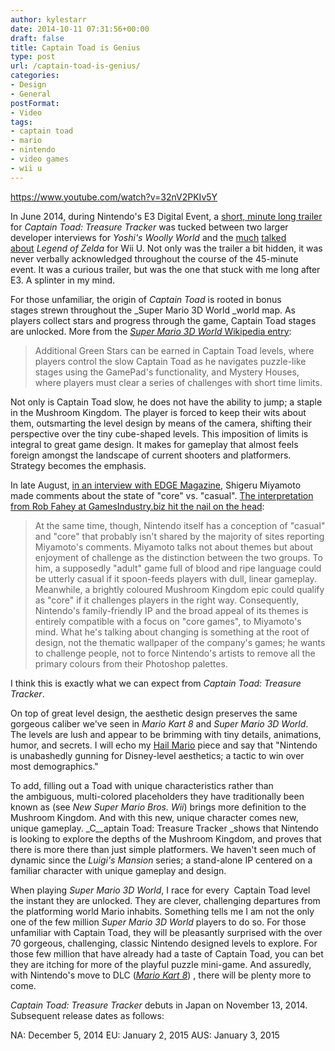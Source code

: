 ```yaml
---
author: kylestarr
date: 2014-10-11 07:31:56+00:00
draft: false
title: Captain Toad is Genius
type: post
url: /captain-toad-is-genius/
categories:
- Design
- General
postFormat:
- Video
tags:
- captain toad
- mario
- nintendo
- video games
- wii u
---
```


https://www.youtube.com/watch?v=32nV2PKIv5Y

In June 2014, during Nintendo's E3 Digital Event, a [short, minute long trailer](http://youtu.be/GisRY6h100U?t=18m17s) for _Captain Toad: Treasure Tracker_ was tucked between two larger developer interviews for _Yoshi's Woolly World_ and the [much](http://www.polygon.com/2014/6/16/5814154/legend-of-zelda-wii-u-e3-trailer) [talked](http://bgr.com/2014/06/13/the-leged-of-zelda-wii-u-gameplay-trailer/) [about](http://www.ign.com/articles/2014/06/10/e3-2014-the-legend-of-zelda-for-wii-u-first-details) _Legend of Zelda_ for Wii U. Not only was the trailer a bit hidden, it was never verbally acknowledged throughout the course of the 45-minute event. It was a curious trailer, but was the one that stuck with me long after E3. A splinter in my mind.

For those unfamiliar, the origin of _Captain Toad_ is rooted in bonus stages strewn throughout the _Super Mario 3D World _world map. As players collect stars and progress through the game, Captain Toad stages are unlocked. More from the [_Super Mario 3D World_ Wikipedia entry](http://en.wikipedia.org/wiki/Super_Mario_3D_World):

> Additional Green Stars can be earned in Captain Toad levels, where players control the slow Captain Toad as he navigates puzzle-like stages using the GamePad's functionality, and Mystery Houses, where players must clear a series of challenges with short time limits.

Not only is Captain Toad slow, he does not have the ability to jump; a staple in the Mushroom Kingdom. The player is forced to keep their wits about them, outsmarting the level design by means of the camera, shifting their perspective over the tiny cube-shaped levels. This imposition of limits is integral to great game design. It makes for gameplay that almost feels foreign amongst the landscape of current shooters and platformers. Strategy becomes the emphasis.

In late August, [in an interview with EDGE Magazine](http://www.edge-online.com/magazine/e271-return-of-the-king-miyamoto-the-worlds-greatest-game-designer-is-back-at-the-controls/), Shigeru Miyamoto made comments about the state of "core" vs. "casual". [The interpretation from Rob Fahey at GamesIndustry.biz hit the nail on the head](http://www.gamesindustry.biz/articles/2014-08-28-nintendo-isnt-hitting-reset):

> At the same time, though, Nintendo itself has a conception of "casual" and "core" that probably isn't shared by the majority of sites reporting Miyamoto's comments. Miyamoto talks not about themes but about enjoyment of challenge as the distinction between the two groups. To him, a supposedly "adult" game full of blood and ripe language could be utterly casual if it spoon-feeds players with dull, linear gameplay. Meanwhile, a brightly coloured Mushroom Kingdom epic could qualify as "core" if it challenges players in the right way. Consequently, Nintendo's family-friendly IP and the broad appeal of its themes is entirely compatible with a focus on "core games", to Miyamoto's mind. What he's talking about changing is something at the root of design, not the thematic wallpaper of the company's games; he wants to challenge people, not to force Nintendo's artists to remove all the primary colours from their Photoshop palettes.

I think this is exactly what we can expect from _Captain Toad: Treasure Tracker_.

On top of great level design, the aesthetic design preserves the same gorgeous caliber we've seen in _Mario Kart 8_ and _Super Mario 3D World_. The levels are lush and appear to be brimming with tiny details, animations, humor, and secrets. I will echo my [Hail Mario](/2014/06/01/hail-mario/) piece and say that "Nintendo is unabashedly gunning for Disney-level aesthetics; a tactic to win over most demographics."

To add, filling out a Toad with unique characteristics rather than the ambiguous, multi-colored placeholders they have traditionally been known as (see _New Super Mario Bros. Wii_) brings more definition to the Mushroom Kingdom. And with this new, unique character comes new, unique gameplay. _C__aptain Toad: Treasure Tracker _shows that Nintendo is looking to explore the depths of the Mushroom Kingdom, and proves that there is more there than just simple platformers. We haven't seen much of dynamic since the _Luigi's Mansion_ series; a stand-alone IP centered on a familiar character with unique gameplay and design.

When playing _Super Mario 3D World_, I race for every  Captain Toad level the instant they are unlocked. They are clever, challenging departures from the platforming world Mario inhabits. Something tells me I am not the only one of the few million _Super Mario 3D World_ players to do so. For those unfamiliar with Captain Toad, they will be pleasantly surprised with the over 70 gorgeous, challenging, classic Nintendo designed levels to explore. For those few million that have already had a taste of Captain Toad, you can bet they are itching for more of the playful puzzle mini-game. And assuredly, with Nintendo's move to DLC ([_Mario Kart 8_](http://mariokart8.nintendo.com/dlc/)) , there will be plenty more to come.

_Captain Toad: Treasure Tracker_ debuts in Japan on November 13, 2014. Subsequent release dates as follows:

NA: December 5, 2014
EU: January 2, 2015
AUS: January 3, 2015